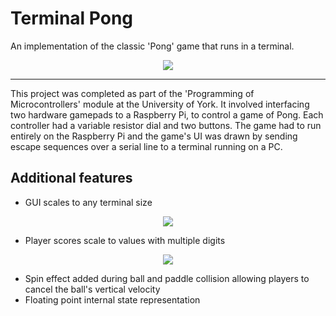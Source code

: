 # Terminal Pong
An implementation of the classic 'Pong' game that runs in a terminal.

<p align="center">
   <img src="https://github.com/lbowes/ascii_pong/blob/master/gifs/gameplay.gif">
</p>

***

This project was completed as part of the 'Programming of Microcontrollers' module at the University of York. It involved interfacing two hardware gamepads to a Raspberry Pi, to control a game of Pong.
Each controller had a variable resistor dial and two buttons. The game had to run entirely on the Raspberry Pi and the game's UI was drawn by sending escape sequences over a serial line to a terminal running on a PC.

## Additional features
* GUI scales to any terminal size

<p align="center">
   <img src="https://github.com/lbowes/ascii_pong/blob/master/media/small.png">
</p>

* Player scores scale to values with multiple digits

<p align="center">
   <img src="https://github.com/lbowes/terminal_pong/blob/master/media/high_scores.png">
</p>


* Spin effect added during ball and paddle collision allowing players to cancel the ball's vertical velocity
* Floating point internal state representation
